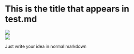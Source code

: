 # This is the title that appears in test.md

![](https://img.shields.io/badge/tag-sometag-lightgrey)  
![](https://img.shields.io/badge/tag-anothertag-lightgrey)  

Just write your idea in normal markdown
